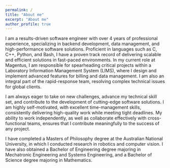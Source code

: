 ```yaml
---
permalink: /
title: "About me"
excerpt: "About me"
author_profile: true
---
```


<!-- I am a Masters candidate at the Australian National University and the <a href="https://www.roboticvision.org/">Australian Centre for Robotic Vision</a> under the supervision of <a href="https://cecs.anu.edu.au/people/robert-mahony">Rob Mahony</a>. -->
<!-- My research involves developing novel deep learning algorithms for applications in robotic vision. -->
<!-- A particular application I have focused on is object position and orientation (pose) estimation of crops for agricultural robotics. -->
<!-- The research areas I have worked in are Robotics, Computer Vision, and Robotic Vision. -->
<!-- I began my candidature in 2019 and expect to submit my thesis in February 2021. -->
<!-- 
Prior to this I spent a year working as Research Engineer, again with the Australian Centre for Robotic Vision.
In this role I assisted in the development of a robotic harvester for green asparagus crops.
I also assisted in research aimed at developing a novel simultaneous localisation and mapping (SLAM) algorithm. -->

I am a results-driven software engineer with over 4 years of professional experience, specializing in backend development, data management, and high-performance software solutions. Proficient in languages such as C, C++, Python, and Bash, I have a proven track record of delivering scalable and efficient solutions in fast-paced environments. In my current role at Magentus, I am responsible for spearheading critical projects within a Laboratory Information Management System (LIMS), where I design and implement advanced features for billing and data management. I am also an integral part of the rapid-response team, resolving complex technical issues for global clients. 

I am always eager to take on new challenges, advance my technical skill set, and contribute to the development of cutting-edge software solutions. I am highly self-motivated, with excellent time-management skills, consistently delivering high-quality work while meeting tight deadlines. My ability to work independently, as well as collaborate effectively with cross-functional teams, ensures that I contribute meaningfully to the success of any project. 

I have completed a Masters of Philosophy degree at the Australian National University, in which I conducted research in robotics and computer vision.
I have also obtained a Bachelor of Engineering degree majoring in Mechatronic Engineering and Systems Engineering, and a Bachelor of Science degree majoring in Mathematics.
